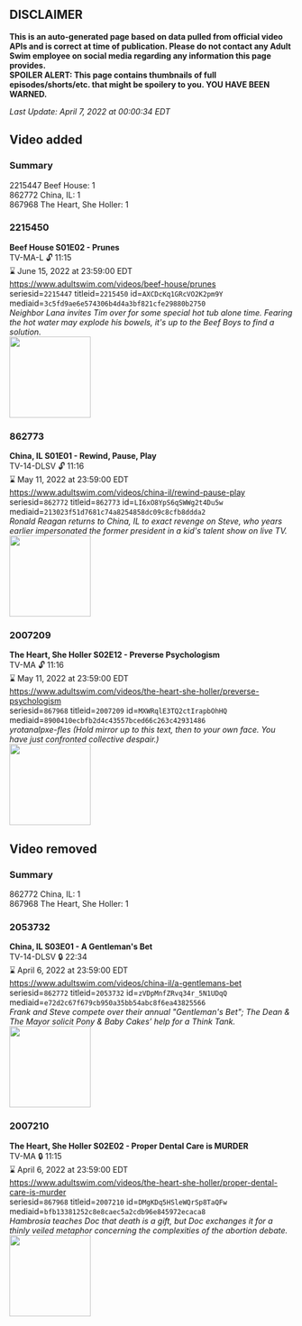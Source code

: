 ## DISCLAIMER
**This is an auto-generated page based on data pulled from official video APIs and is correct at time of publication. Please do not contact any Adult Swim employee on social media regarding any information this page provides.**  
**SPOILER ALERT: This page contains thumbnails of full episodes/shorts/etc. that might be spoilery to you. YOU HAVE BEEN WARNED.**  

_Last Update: April 7, 2022 at 00:00:34 EDT_
## Video added
### Summary
2215447 Beef House: 1  
862772 China, IL: 1  
867968 The Heart, She Holler: 1  
### 2215450
**Beef House S01E02 - Prunes**  
TV-MA-L 🔓 11:15  
⌛ June 15, 2022 at 23:59:00 EDT  
https://www.adultswim.com/videos/beef-house/prunes  
seriesid=`2215447` titleid=`2215450` id=`AXCDcKq1GRcVO2K2pm9Y` mediaid=`3c5fd9ae6e574306b4d4a3bf821cfe29880b2750`  
_Neighbor Lana invites Tim over for some special hot tub alone time. Fearing the hot water may explode his bowels, it's up to the Beef Boys to find a solution._  
<a href="https://media.cdn.adultswim.com/uploads/20200226/thumbnails/2_202261639201-BeefHouse_103_dup-20200106.jpg"><img src="https://media.cdn.adultswim.com/uploads/20200226/thumbnails/2_202261639201-BeefHouse_103_dup-20200106.jpg" height="144px" /></a>
### 862773
**China, IL S01E01 - Rewind, Pause, Play**  
TV-14-DLSV 🔓 11:16  
⌛ May 11, 2022 at 23:59:00 EDT  
https://www.adultswim.com/videos/china-il/rewind-pause-play  
seriesid=`862772` titleid=`862773` id=`LI6xO8YpS6qSWWg2t4Du5w` mediaid=`213023f51d7681c74a8254858dc09c8cfb8ddda2`  
_Ronald Reagan returns to China, IL to exact revenge on Steve, who  years earlier impersonated the former president in a kid's talent show on live TV._  
<a href="https://media.cdn.adultswim.com/uploads/20200302/thumbnails/2_20321638185-chinail_101_BIM.jpg"><img src="https://media.cdn.adultswim.com/uploads/20200302/thumbnails/2_20321638185-chinail_101_BIM.jpg" height="144px" /></a>
### 2007209
**The Heart, She Holler S02E12 - Preverse Psychologism**  
TV-MA 🔓 11:16  
⌛ May 11, 2022 at 23:59:00 EDT  
https://www.adultswim.com/videos/the-heart-she-holler/preverse-psychologism  
seriesid=`867968` titleid=`2007209` id=`MXWRqlE3TQ2ctIrapbOhHQ` mediaid=`8900410ecbfb2d4c43557bced66c263c42931486`  
_yrotanalpxe-fles (Hold mirror up to this text, then to your own face. You have just confronted collective despair.)_  
<a href="https://media.cdn.adultswim.com/uploads/20200305/thumbnails/2_2035112521-heartsheholler_211_018_dup-20130910.jpg"><img src="https://media.cdn.adultswim.com/uploads/20200305/thumbnails/2_2035112521-heartsheholler_211_018_dup-20130910.jpg" height="144px" /></a>
## Video removed
### Summary
862772 China, IL: 1  
867968 The Heart, She Holler: 1  
### 2053732
**China, IL S03E01 - A Gentleman's Bet**  
TV-14-DLSV 🔒 22:34  
⌛ April 6, 2022 at 23:59:00 EDT  
https://www.adultswim.com/videos/china-il/a-gentlemans-bet  
seriesid=`862772` titleid=`2053732` id=`zVDpMnfZRvq34r_5N1UDqQ` mediaid=`e72d2c67f679cb950a35bb54abc8f6ea43825566`  
_Frank and Steve compete over their annual "Gentleman's Bet"; The Dean & The Mayor solicit Pony & Baby Cakes’ help for a Think Tank._  
<a href="https://media.cdn.adultswim.com/uploads/20200302/thumbnails/2_2032165989-chinail_301_dup-20150327.jpg"><img src="https://media.cdn.adultswim.com/uploads/20200302/thumbnails/2_2032165989-chinail_301_dup-20150327.jpg" height="144px" /></a>
### 2007210
**The Heart, She Holler S02E02 - Proper Dental Care is MURDER**  
TV-MA 🔒 11:15  
⌛ April 6, 2022 at 23:59:00 EDT  
https://www.adultswim.com/videos/the-heart-she-holler/proper-dental-care-is-murder  
seriesid=`867968` titleid=`2007210` id=`DMgKDq5HSleWQrSp8TaQFw` mediaid=`bfb13381252c8e8caec5a2cdb96e845972ecaca8`  
_Hambrosia teaches Doc that death is a gift, but Doc exchanges it for a thinly veiled metaphor concerning the complexities of the abortion debate._  
<a href="https://media.cdn.adultswim.com/uploads/20200305/thumbnails/2_20351120191-heartsheholler_212_008_dup-20130904.jpg"><img src="https://media.cdn.adultswim.com/uploads/20200305/thumbnails/2_20351120191-heartsheholler_212_008_dup-20130904.jpg" height="144px" /></a>
